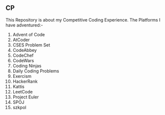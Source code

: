 ## CP
This Repository is about my Competitive Coding Experience.
The Platforms I have adventured:-
1. Advent of Code
2. AtCoder
3. CSES Problem Set
4. CodeAbbey
5. CodeChef
6. CodeWars
7. Coding Ninjas
8. Daily Coding Problems
9. Exercism
10. HackerRank
11. Kattis
12. LeetCode
13. Project Euler
14. SPOJ
15. szkpol
